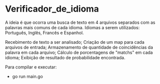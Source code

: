 # Verificador_de_idioma

A ideia é que ocorra uma busca de texto em 4 arquivos separados com as palavras mais comuns de cada idioma. Idiomas a serem utilizados: Português, Inglês, Francês e Espanhol.

Recebimento de texto a ser analisado;
Criação de um map para cada arquivos de entrada;
Armazenamento de quantidade de coincidências da palavra em cada arquivo;
Cálculo de porcentagens de "matchs" em cada idioma;
Exibição de resultado de probabilidade encontrada.

Para compilar e executar:
- go run main.go

